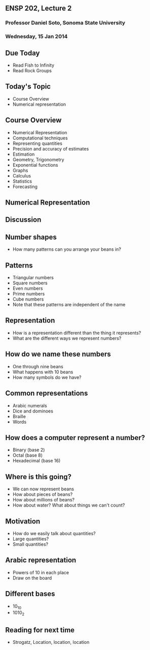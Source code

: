 ## ENSP 202, Lecture 2
### Professor Daniel Soto, Sonoma State University
### Wednesday, 15 Jan 2014

<!--
did students get reading email?
just made moodle available
-->

<!--
start with overview of course
-->

## Due Today
- Read Fish to Infinity
- Read Rock Groups

## Today's Topic
- Course Overview
- Numerical representation

## Course Overview
- Numerical Representation
- Computational techniques
- Representing quantities
- Precision and accuracy of estimates
- Estimation
- Geometry, Trigonometry
- Exponential functions
- Graphs
- Calculus
- Statistics
- Forecasting

## Numerical Representation
<!--
This is a deep topic
what is the difference between a number and its name
-->

<!--
numbers have behaviors and properties that are independent of the
names we give them or the ways we represent them.
-->

## Discussion
<!--
activities
- what was the main idea of fish?
- what was the main idea of rock groups?
-->

<!--
- start with a demonstration of the properties of numbers
- later move to the representation
-->

<!--
pass out 20 beans and one die each
what shapes can we make with our beans
start with one bean
two beans, line only
three beans triangle, line
four beans square, line
five beans line only, star?
six beans, rect, triangle, line
for each number write properties on the board
-->

## Number shapes
- How many patterns can you arrange your beans in?

## Patterns
- Triangular numbers
- Square numbers
- Even numbers
- Prime numbers
- Cube numbers
- Note that these patterns are independent of the name

## Representation
- How is a representation different than the thing it represents?
- What are the different ways we represent numbers?

## How do we name these numbers
- One through nine beans
- What happens with 10 beans
- How many symbols do we have?

## Common representations
- Arabic numerals
- Dice and dominoes
- Braille
- Words


## How does a computer represent a number?
- Binary (base 2)
- Octal (base 8)
- Hexadecimal (base 16)


## Where is this going?
- We can now represent beans
- How about pieces of beans?
- How about millions of beans?
- How about water?  What about things we can't count?


## Motivation
- How do we easily talk about quantities?
- Large quantities?
- Small quantities?

## Arabic representation
- Powers of 10 in each place
- Draw on the board


<!--
babylonians - 3100 B.C.
base 60

Mayans had a zero around 350 AD

arabic numerals
india - arabia - europe

invention of the zero
-->

## Different bases
- 10$_{10}$
- 1010$_{2}$

## Reading for next time
- Strogatz, Location, location, location
